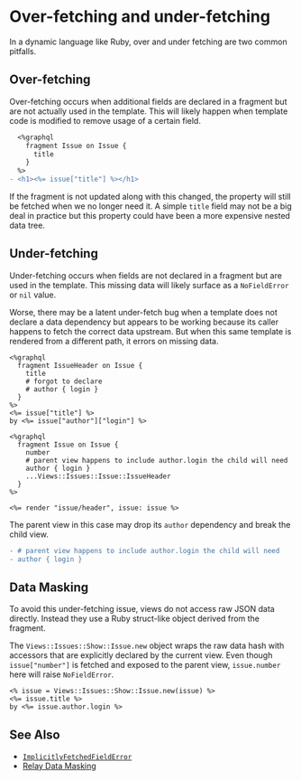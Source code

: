 # Over-fetching and under-fetching

In a dynamic language like Ruby, over and under fetching are two common pitfalls.

## Over-fetching

Over-fetching occurs when additional fields are declared in a fragment but are not actually used in the template. This will likely happen when template code is modified to remove usage of a certain field.

``` diff
  <%graphql
    fragment Issue on Issue {
      title
    }
  %>
- <h1><%= issue["title"] %></h1>
```

If the fragment is not updated along with this changed, the property will still be fetched when we no longer need it. A simple `title` field may not be a big deal in practice but this property could have been a more expensive nested data tree.

## Under-fetching

Under-fetching occurs when fields are not declared in a fragment but are used in the template. This missing data will likely surface as a `NoFieldError` or `nil` value.

Worse, there may be a latent under-fetch bug when a template does not declare a data dependency but appears to be working because its caller happens to fetch the correct data upstream. But when this same template is rendered from a different path, it errors on missing data.

``` erb
<%graphql
  fragment IssueHeader on Issue {
    title
    # forgot to declare
    # author { login }
  }
%>
<%= issue["title"] %>
by <%= issue["author"]["login"] %>
```

``` erb
<%graphql
  fragment Issue on Issue {
    number
    # parent view happens to include author.login the child will need
    author { login }
    ...Views::Issues::Issue::IssueHeader
  }
%>

<%= render "issue/header", issue: issue %>
```

The parent view in this case may drop its `author` dependency and break the child view.

``` diff
- # parent view happens to include author.login the child will need
- author { login }
```

## Data Masking

To avoid this under-fetching issue, views do not access raw JSON data directly. Instead they use a Ruby struct-like object derived from the fragment.

The `Views::Issues::Show::Issue.new` object wraps the raw data hash with accessors that are explicitly declared by the current view. Even though `issue["number"]` is fetched and exposed to the parent view, `issue.number` here will raise `NoFieldError`.

``` erb
<% issue = Views::Issues::Show::Issue.new(issue) %>
<%= issue.title %>
by <%= issue.author.login %>
```

## See Also

* [`ImplicitlyFetchedFieldError`](implicitly-fetched-field-error.md)
* [Relay Data Masking](https://facebook.github.io/relay/docs/thinking-in-relay.html#data-masking)
